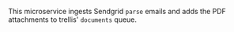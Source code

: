 This microservice ingests Sendgrid `parse` emails and adds the PDF attachments
to trellis' `documents` queue.
